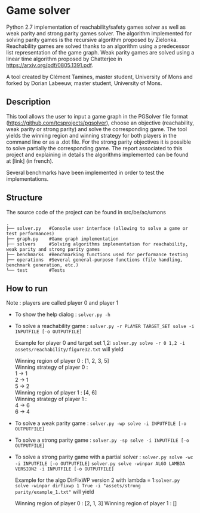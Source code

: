# Game solver
Python 2.7 implementation of reachability/safety games solver as well as weak parity and strong parity games solver.
The algorithm implemented for solving parity games is the recursive algorithm proposed by Zielonka. Reachability games are solved thanks to an algorithm using a predecessor list representation of the game graph. Weak parity games are solved using a linear time algorithm proposed by Chatterjee in https://arxiv.org/pdf/0805.1391.pdf.

A tool created by Clément Tamines, master student, University of Mons and forked by Dorian Labeeuw, master student, University of Mons.

## Description
This tool allows the user to input a game graph in the PGSolver file format (https://github.com/tcsprojects/pgsolver), choose an objective (reachability, weak parity or strong parity) and solve the corresponding game. The tool yields the winning region and winning strategy for both players in the command line or as a .dot file. For the strong parity objectives it is possible to solve partially the corresponding game. The report associated to this project and explaining in details the algorithms implemented can be found at [link] (in french). 

Several benchmarks have been implemented in order to test the implementations.

## Structure
The source code of the project can be found in src/be/ac/umons

    .
    ├── solver.py   #Console user interface (allowing to solve a game or test performances)
    ├── graph.py    #Game graph implementation
    ├── solvers     #Solving algorithms implementation for reachability, weak parity and strong parity games
    ├── benchmarks  #Benchmarking functions used for performance testing
    ├── operations  #Several general-purpose functions (file handling, benchmark generation, etc.)
    └── test        #Tests

## How to run
Note : players are called player 0 and player 1

* To show the help dialog :
`solver.py -h`

* To solve a reachability game : 
`solver.py -r PLAYER TARGET_SET solve -i INPUTFILE [-o OUTPUTFILE]`

    Example for player 0 and target set 1,2: `solver.py solve -r 0 1,2 -i assets/reachability/figure32.txt` will yield    

    Winning region of player 0 : [1, 2, 3, 5]  
    Winning strategy of player 0 :  
    1 -> 1   
    2 -> 1  
    5 -> 2  
    Winning region of player 1 : [4, 6]  
    Winning strategy of player 1 :  
    4 -> 6  
    6 -> 4  

* To solve a weak parity game :
`solver.py -wp solve -i INPUTFILE [-o OUTPUTFILE]`

* To solve a strong parity game :
`solver.py -sp solve -i INPUTFILE [-o OUTPUTFILE]`

* To solve a strong parity game with a partial solver :
`solver.py solve -wc -i INPUTFILE [-o OUTPUTFILE]`
`solver.py solve -winpar ALGO LAMBDA VERSION2 -i INPUTFILE [-o OUTPUTFILE]`

    Example for the algo DirFixWP version 2 with lambda = 1:`solver.py solve -winpar dirfixwp 1 True -i "assets/strong parity/example_1.txt"` will yield

    Winning region of player 0 : [2, 1, 3]
    Winning region of player 1 : []